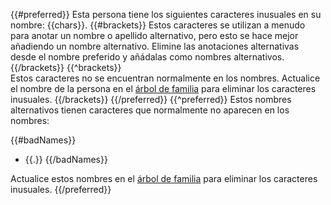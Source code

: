 {{#preferred}}
Esta persona tiene los siguientes caracteres inusuales en su nombre: {{chars}}.
{{#brackets}}
Estos caracteres se utilizan a menudo para anotar un nombre o apellido alternativo, pero esto se hace mejor añadiendo un nombre alternativo.
Elimine las anotaciones alternativas desde el nombre preferido y añádalas como nombres alternativos.
{{/brackets}}
{{^brackets}}      
Estos caracteres no se encuentran normalmente en los nombres. Actualice el nombre de la persona en el [árbol de familia](https://familysearch.org/tree/#view=ancestor&person={{pid}}) para eliminar los caracteres inusuales.
{{/brackets}}
{{/preferred}}
{{^preferred}}
Estos nombres alternativos tienen caracteres que normalmente no aparecen en los nombres:

{{#badNames}}
* {{.}}
{{/badNames}}

Actualice estos nombres en el [árbol de familia](https://familysearch.org/tree/#view=ancestor&person={{pid}}) para eliminar los caracteres inusuales.
{{/preferred}}